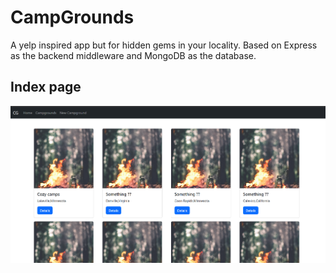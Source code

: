 # CampGrounds
A yelp inspired app but for hidden gems in your locality. Based on Express as the backend middleware and MongoDB as the database.

## Index page
<p align="center"><img src="screenshots/index.png"\></p>
